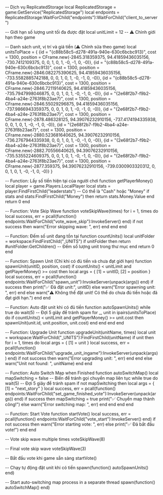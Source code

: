-- Dịch vụ ReplicatedStorage
local ReplicatedStorage = game:GetService("ReplicatedStorage")
local endpoints = ReplicatedStorage:WaitForChild("endpoints"):WaitForChild("client_to_server")

-- Giới hạn số lượng unit tối đa được đặt
local unitLimit = 12  -- ⚠️ Chỉnh giới hạn theo game

-- Danh sách unit, vị trí và giá tiền (⚠️ Chỉnh sửa theo game)
local unitsToPlace = {
    {id = "{c88b58c5-d278-491a-940e-630c6bcbc913}", cost = 1300, position = CFrame.new(-2845.318359375, 94.41859436035156, -730.7412109375, 0, 0, 1, 0, 1, -0, -1, 0, -0)},
    {id = "{c88b58c5-d278-491a-940e-630c6bcbc913}", cost = 1300, position = CFrame.new(-2846.082275390625, 94.41859436035156, -733.5582885742188, 0, 0, 1, 0, 1, -0, -1, 0, -0)},
    {id = "{c88b58c5-d278-491a-940e-630c6bcbc913}", cost = 1300, position = CFrame.new(-2846.72119140625, 94.41859436035156, -735.7947998046875, 0, 0, 1, 0, 1, -0, -1, 0, -0)},
    {id = "{2e68f2b7-f9b2-4ba4-a24e-2763f8b23ae7}", cost = 1300, position = CFrame.new(-2846.55029296875, 94.41859436035156, -737.9866943359375, 0, 0, 1, 0, 1, -0, -1, 0, -0)},
    {id = "{2e68f2b7-f9b2-4ba4-a24e-2763f8b23ae7}", cost = 1300, position = CFrame.new(-2878.486328125, 94.39076232910156, -737.4174194335938, 0, 0, 1, 0, 1, -0, -1, 0, -0)},
    {id = "{2e68f2b7-f9b2-4ba4-a24e-2763f8b23ae7}", cost = 1300, position = CFrame.new(-2880.523681640625, 94.39076232910156, -736.2767944335938, 0, 0, 1, 0, 1, -0, -1, 0, -0)},
    {id = "{2e68f2b7-f9b2-4ba4-a24e-2763f8b23ae7}", cost = 1300, position = CFrame.new(-2882.70556640625, 94.39076232910156, -735.5355224609375, 0, 0, 1, 0, 1, -0, -1, 0, -0)},
    {id = "{2e68f2b7-f9b2-4ba4-a24e-2763f8b23ae7}", cost = 1300, position = CFrame.new(-2877.359375, 94.39076232910156, -739.0300903320312, 0, 0, 1, 0, 1, -0, -1, 0, -0)}
}

-- Function: Lấy số tiền hiện tại của người chơi
function getPlayerMoney()
    local player = game.Players.LocalPlayer
    local stats = player:FindFirstChild("leaderstats")  -- Có thể là "Cash" hoặc "Money"
    if stats and stats:FindFirstChild("Money") then
        return stats.Money.Value
    end
    return 0
end

-- Function: Vote Skip Wave
function voteSkipWave(times)
    for i = 1, times do
        local success, err = pcall(function()
            endpoints:WaitForChild("vote_wave_skip"):InvokeServer()
        end)
        if not success then
            warn("Error skipping wave: ", err)
        end
    end
end

-- Function: Đếm số unit đang tồn tại
function countUnits()
    local unitFolder = workspace:FindFirstChild("_UNITS")
    if unitFolder then
        return #unitFolder:GetChildren() -- Đếm số lượng unit trong thư mục
    end
    return 0
end

-- Function: Spawn Unit (Chỉ khi có đủ tiền và chưa đạt giới hạn)
function spawnUnit(unitID, position, cost)
    if countUnits() < unitLimit and getPlayerMoney() >= cost then
        local args = {
            [1] = unitID,
            [2] = position
        }
        local success, err = pcall(function()
            endpoints:WaitForChild("spawn_unit"):InvokeServer(unpack(args))
        end)
        if success then
            print("✅ Đã đặt unit:", unitID)
        else
            warn("Error spawning unit: ", err)
        end
    else
        warn("⚠️ Không thể đặt unit! Có thể do chưa đủ tiền hoặc đã đạt giới hạn.")
    end
end

-- Function: Auto đặt unit khi có đủ tiền
function autoSpawnUnits()
    while true do
        wait(5) -- Đợi 5 giây để tránh spam
        for _, unit in ipairs(unitsToPlace) do
            if countUnits() < unitLimit and getPlayerMoney() >= unit.cost then
                spawnUnit(unit.id, unit.position, unit.cost)
            end
        end
    end
end

-- Function: Upgrade Unit
function upgradeUnit(unitName, times)
    local unit = workspace:WaitForChild("_UNITS"):FindFirstChild(unitName)
    if unit then
        for i = 1, times do
            local args = { [1] = unit }
            local success, err = pcall(function()
                endpoints:WaitForChild("upgrade_unit_ingame"):InvokeServer(unpack(args))
            end)
            if not success then
                warn("Error upgrading unit: ", err)
            end
        end
    else
        warn("Unit not found: ", unitName)
    end
end

-- Function: Auto Switch Map when Finished
function autoSwitchMap()
    local mapSwitching = false -- Biến để tránh gọi chuyển map liên tục
    while true do
        wait(5) -- Đợi 5 giây để tránh spam
        if not mapSwitching then
            local args = {
                [1] = "next_story"
            }
            local success, err = pcall(function()
                endpoints:WaitForChild("set_game_finished_vote"):InvokeServer(unpack(args))
            end)
            if success then
                mapSwitching = true
                print("✅ Chuyển map thành công!")
            else
                warn("Error switching map: ", err)
            end
        end
    end
end

-- Function: Start Vote
function startVote()
    local success, err = pcall(function()
        endpoints:WaitForChild("vote_start"):InvokeServer()
    end)
    if not success then
        warn("Error starting vote: ", err)
    else
        print("✅ Đã bắt đầu vote!")
    end
end

-- Vote skip wave multiple times
voteSkipWave(8)

-- Final vote skip wave
voteSkipWave(3)

-- Bắt đầu vote khi game sẵn sàng
startVote()

-- Chạy tự động đặt unit khi có tiền
spawn(function()
    autoSpawnUnits()
end)

-- Start auto-switching map process in a separate thread
spawn(function()
    autoSwitchMap()
end)

